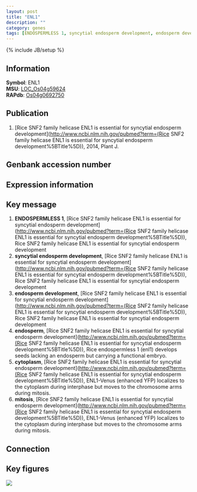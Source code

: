 ```yaml
---
layout: post
title: "ENL1"
description: ""
category: genes
tags: [ENDOSPERMLESS 1, syncytial endosperm development, endosperm development, endosperm, cytoplasm, mitosis]
---
```

{% include JB/setup %}

## Information
__Symbol__: ENL1  
__MSU__: [LOC_Os04g59624](http://rice.plantbiology.msu.edu/cgi-bin/ORF_infopage.cgi?orf=LOC_Os04g59624)  
__RAPdb__: [Os04g0692750](http://rapdb.dna.affrc.go.jp/viewer/gbrowse_details/irgsp1?name=Os04g0692750)  

## Publication
1. [Rice SNF2 family helicase ENL1 is essential for syncytial endosperm development](http://www.ncbi.nlm.nih.gov/pubmed?term=(Rice SNF2 family helicase ENL1 is essential for syncytial endosperm development%5BTitle%5D)), 2014, Plant J.

## Genbank accession number

## Expression information

## Key message
1. __ENDOSPERMLESS 1__, [Rice SNF2 family helicase ENL1 is essential for syncytial endosperm development](http://www.ncbi.nlm.nih.gov/pubmed?term=(Rice SNF2 family helicase ENL1 is essential for syncytial endosperm development%5BTitle%5D)), Rice SNF2 family helicase ENL1 is essential for syncytial endosperm development
2. __syncytial endosperm development__, [Rice SNF2 family helicase ENL1 is essential for syncytial endosperm development](http://www.ncbi.nlm.nih.gov/pubmed?term=(Rice SNF2 family helicase ENL1 is essential for syncytial endosperm development%5BTitle%5D)), Rice SNF2 family helicase ENL1 is essential for syncytial endosperm development
3. __endosperm development__, [Rice SNF2 family helicase ENL1 is essential for syncytial endosperm development](http://www.ncbi.nlm.nih.gov/pubmed?term=(Rice SNF2 family helicase ENL1 is essential for syncytial endosperm development%5BTitle%5D)), Rice SNF2 family helicase ENL1 is essential for syncytial endosperm development
4. __endosperm__, [Rice SNF2 family helicase ENL1 is essential for syncytial endosperm development](http://www.ncbi.nlm.nih.gov/pubmed?term=(Rice SNF2 family helicase ENL1 is essential for syncytial endosperm development%5BTitle%5D)), Rice endospermless 1 (enl1) develops seeds lacking an endosperm but carrying a functional embryo.
5. __cytoplasm__, [Rice SNF2 family helicase ENL1 is essential for syncytial endosperm development](http://www.ncbi.nlm.nih.gov/pubmed?term=(Rice SNF2 family helicase ENL1 is essential for syncytial endosperm development%5BTitle%5D)), ENL1-Venus (enhanced YFP) localizes to the cytoplasm during interphase but moves to the chromosome arms during mitosis.
6. __mitosis__, [Rice SNF2 family helicase ENL1 is essential for syncytial endosperm development](http://www.ncbi.nlm.nih.gov/pubmed?term=(Rice SNF2 family helicase ENL1 is essential for syncytial endosperm development%5BTitle%5D)), ENL1-Venus (enhanced YFP) localizes to the cytoplasm during interphase but moves to the chromosome arms during mitosis.

## Connection

## Key figures
<img src= "http://andrewhzau.github.io/RICENCODE/assets/images/ENL1.pheno.png">  



